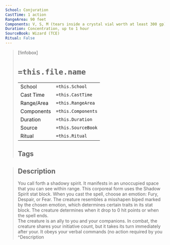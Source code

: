 ```yaml
---
School: Conjuration
CastTime: 1 action
RangeArea: 90 feet
Components: V, S, M (tears inside a crystal vial worth at least 300 gp)
Duration: Concentration, up to 1 hour
SourceBook: Wizard (TCE)
Ritual: False
---
```

> [!infobox]
>
> # `=this.file.name`
> |            |                    |
> | ---------- | ------------------ |
> | School     | `=this.School`     |
> | Cast Time  | `=this.CastTime`   |
> | Range/Area | `=this.RangeArea`  |
> | Components | `=this.Components` |
> | Duration   | `=this.Duration`   |
> | Source     | `=this.SourceBook` |
> | Ritual     | `=this.Ritual`     |
>## Tags
>

> ## Description
> You call forth a shadowy spirit. It manifests in an unoccupied space that you can see within range. This corporeal form uses the Shadow Spirit stat block. When you cast the spell, choose an emotion: Fury, Despair, or Fear. The creature resembles a misshapen biped marked by the chosen emotion, which determines certain traits in its stat block. The creature determines when it drop to 0 hit points or when the spell ends.<br>The creature is an ally to you and your companions. In combat, the creature shares your initiative count, but it takes its turn immediately after your. It obeys your verbal commands (no action required by you
> ^Description